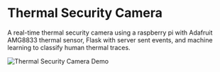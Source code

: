 # Thermal Security Camera

A real-time thermal security camera using a raspberry pi with Adafruit AMG8833 thermal sensor, Flask with server sent events, and machine learning to classify human thermal traces.

![Thermal Security Camera Demo](thermalCamDemo.git)
